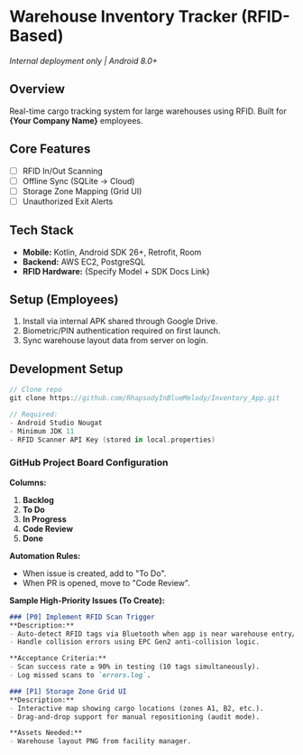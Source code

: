 # Warehouse Inventory Tracker (RFID-Based)  
*Internal deployment only | Android 8.0+*  

## Overview  
Real-time cargo tracking system for large warehouses using RFID. Built for **{Your Company Name}** employees.  

## Core Features  
- [ ] RFID In/Out Scanning  
- [ ] Offline Sync (SQLite → Cloud)  
- [ ] Storage Zone Mapping (Grid UI)  
- [ ] Unauthorized Exit Alerts  

## Tech Stack  
- **Mobile:** Kotlin, Android SDK 26+, Retrofit, Room  
- **Backend:** AWS EC2, PostgreSQL  
- **RFID Hardware:** {Specify Model + SDK Docs Link}  

## Setup (Employees)  
1. Install via internal APK shared through Google Drive.  
2. Biometric/PIN authentication required on first launch.  
3. Sync warehouse layout data from server on login.  

## Development Setup  
```kotlin  
// Clone repo  
git clone https://github.com/RhapsodyInBlueMelody/Inventory_App.git  

// Required:  
- Android Studio Nougat
- Minimum JDK 11  
- RFID Scanner API Key (stored in local.properties)
```

### **GitHub Project Board Configuration**  
**Columns:**  
1. **Backlog**  
2. **To Do**  
3. **In Progress**  
4. **Code Review**  
5. **Done**  

**Automation Rules:**  
- When issue is created, add to "To Do".  
- When PR is opened, move to "Code Review".  

**Sample High-Priority Issues (To Create):**  
```markdown  
### [P0] Implement RFID Scan Trigger  
**Description:**  
- Auto-detect RFID tags via Bluetooth when app is near warehouse entry/exit zones.  
- Handle collision errors using EPC Gen2 anti-collision logic.  

**Acceptance Criteria:**  
- Scan success rate ≥ 90% in testing (10 tags simultaneously).  
- Log missed scans to `errors.log`.  

### [P1] Storage Zone Grid UI  
**Description:**  
- Interactive map showing cargo locations (zones A1, B2, etc.).  
- Drag-and-drop support for manual repositioning (audit mode).  

**Assets Needed:**  
- Warehouse layout PNG from facility manager.  
